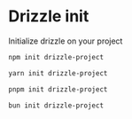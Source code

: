 # Drizzle init

Initialize drizzle on your project

```bash
npm init drizzle-project
```

```bash
yarn init drizzle-project
```

```bash
pnpm init drizzle-project
```

```bash
bun init drizzle-project
```